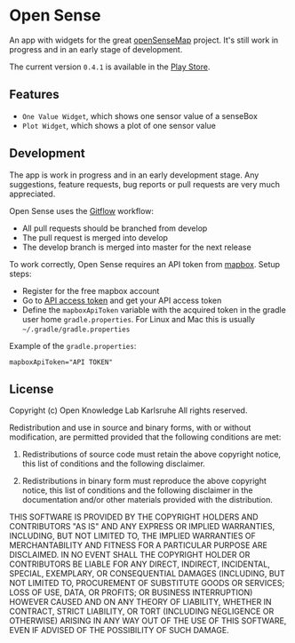 # Open Sense
An app with widgets for the great [openSenseMap](https://opensensemap.org) project.
It's still work in progress and in an early stage of development.

The current version `0.4.1` is available in the [Play Store](https://play.google.com/store/apps/details?id=de.codefor.karlsruhe.opensense).


## Features
- `One Value Widget`, which shows one sensor value of a senseBox
- `Plot Widget`, which shows a plot of one sensor value


## Development
The app is work in progress and in an early development stage.
Any suggestions, feature requests, bug reports or pull requests are very much appreciated.


Open Sense uses the [Gitflow](https://www.atlassian.com/git/tutorials/comparing-workflows#gitflow-workflow) workflow:
- All pull requests should be branched from develop
- The pull request is merged into develop
- The develop branch is merged into master for the next release

To work correctly, Open Sense requires an API token from [mapbox](https://www.mapbox.com/). Setup steps:
- Register for the free mapbox account
- Go to [API access token](https://www.mapbox.com/studio/account/tokens/) and get your API access token
- Define the `mapboxApiToken` variable with the acquired token in the gradle user home `gradle.properties`.
For Linux and Mac this is usually `~/.gradle/gradle.properties`

Example of the `gradle.properties`:
```
mapboxApiToken="API TOKEN"
```


## License
Copyright (c) Open Knowledge Lab Karlsruhe
All rights reserved.

Redistribution and use in source and binary forms, with or without
modification, are permitted provided that the following conditions are met:

1. Redistributions of source code must retain the above copyright notice, this
  list of conditions and the following disclaimer.

2. Redistributions in binary form must reproduce the above copyright notice,
  this list of conditions and the following disclaimer in the documentation
  and/or other materials provided with the distribution.

THIS SOFTWARE IS PROVIDED BY THE COPYRIGHT HOLDERS AND CONTRIBUTORS "AS IS"
AND ANY EXPRESS OR IMPLIED WARRANTIES, INCLUDING, BUT NOT LIMITED TO, THE
IMPLIED WARRANTIES OF MERCHANTABILITY AND FITNESS FOR A PARTICULAR PURPOSE ARE
DISCLAIMED. IN NO EVENT SHALL THE COPYRIGHT HOLDER OR CONTRIBUTORS BE LIABLE
FOR ANY DIRECT, INDIRECT, INCIDENTAL, SPECIAL, EXEMPLARY, OR CONSEQUENTIAL
DAMAGES (INCLUDING, BUT NOT LIMITED TO, PROCUREMENT OF SUBSTITUTE GOODS OR
SERVICES; LOSS OF USE, DATA, OR PROFITS; OR BUSINESS INTERRUPTION) HOWEVER
CAUSED AND ON ANY THEORY OF LIABILITY, WHETHER IN CONTRACT, STRICT LIABILITY,
OR TORT (INCLUDING NEGLIGENCE OR OTHERWISE) ARISING IN ANY WAY OUT OF THE USE
OF THIS SOFTWARE, EVEN IF ADVISED OF THE POSSIBILITY OF SUCH DAMAGE.